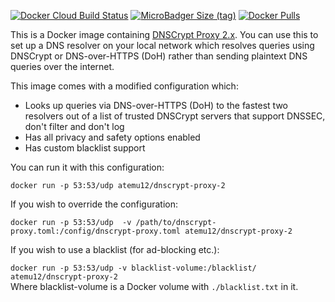 [![Docker Cloud Build Status](https://img.shields.io/docker/cloud/build/atemu12/dnscrypt-proxy-2.svg)](https://hub.docker.com/r/atemu12/dnscrypt-proxy-2)
[![MicroBadger Size (tag)](https://img.shields.io/microbadger/image-size/atemu12/dnscrypt-proxy-2/latest.svg)](https://hub.docker.com/r/atemu12/dnscrypt-proxy-2)
[![Docker Pulls](https://img.shields.io/docker/pulls/atemu12/dnscrypt-proxy-2.svg)](https://hub.docker.com/r/atemu12/dnscrypt-proxy-2)

This is a Docker image containing [DNSCrypt Proxy 2.x](https://github.com/DNSCrypt/dnscrypt-proxy). You can use this to set up a DNS resolver on your local network which resolves queries using DNSCrypt or DNS-over-HTTPS (DoH) rather than sending plaintext DNS queries over the internet.

This image comes with a modified configuration which:

* Looks up queries via DNS-over-HTTPS (DoH) to the fastest two resolvers out of a list of trusted DNSCrypt servers that support DNSSEC, don't filter and don't log
* Has all privacy and safety options enabled
* Has custom blacklist support

You can run it with this configuration:

`docker run -p 53:53/udp atemu12/dnscrypt-proxy-2`

If you wish to override the configuration:

`docker run -p 53:53/udp  -v /path/to/dnscrypt-proxy.toml:/config/dnscrypt-proxy.toml atemu12/dnscrypt-proxy-2`

If you wish to use a blacklist (for ad-blocking etc.):

`docker run -p 53:53/udp -v blacklist-volume:/blacklist/ atemu12/dnscrypt-proxy-2`  
Where blacklist-volume is a Docker volume with `./blacklist.txt` in it.
